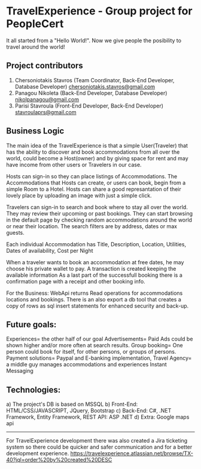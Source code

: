 # TravelExperience - Group project for PeopleCert
It all started from a "Hello World!".
Now we give people the posibility to travel around the world!

Project contributors
--------------------------------

1. Chersoniotakis Stavros (Team Coordinator, Back-End Developer, Database Developer)
    chersoniotakis.stavros@gmail.com
2. Panagou Nikoleta (Back-End Developer, Database Developer)
    nikolpanagou@gmail.com
3. Parisi Stavroula (Front-End Developer, Back-End Developer)
    stavroulaprs@gmail.com
    
Business Logic
-------------------------
The main idea of the TravelExperience is that a simple User(Traveler) that has the ability to discover and book accommodations from all over the world, could become a Host(owner) and by giving space for rent and may have income from other users or Travelers in our case.

Hosts can sign-in so they can place listings of Accommodations.
The Accommodations that Hosts can create, or users can book, begin from a simple Room to a Hotel.
Hosts can share a good represantation of their lovely place by uploading an image with just a simple click.

Travelers can sign-in to search and book where to stay all over the world.
They may review their upcoming or past bookings.
They can start browsing in the default page by checking random accommodations around the world or near their location.
The search filters are by address, dates or max guests. 

Each individual Accommodation has Title, Description, Location, Utilities, Dates of availability, Cost per Night 

When a traveler wants to book an accommodation at free dates, he may choose his private wallet to pay.
A transaction is created keeping the available information
As a last part of the successfull booking there is a confirmation page with a receipt and other booking info.

For the Business:
WebApi returns Read operations for accommodations locations and bookings.
There is an also export a db tool that creates a copy of rows as sql insert statements for enhanced security and back-up. 

Future goals: 
------------------
Experiences= the other half of our goal
Advertisements= Paid Ads could be shown higher and/or more often at search results.
Group booking= One person could book for itself, for other persons, or groups of persons.
Payment solutions= Paypal and E-banking implementation, 
Travel Agency= a middle guy manages accommodations and experiences
Instant Messaging

Technologies:
--------------------
a) The project's DB is based on MSSQL
b) Front-End: HTML/CSS/JAVASCRIPT, JQuery, Bootstrap
c) Back-End: C#, .NET Framework, Entity Framework, REST API: ASP .NET
d) Extra: Google maps api

---------------------------------
For TravelExperience development there was also created a Jira ticketing system so there could be quicker and safer communication and for a better development experience.
https://travelexperience.atlassian.net/browse/TX-40?jql=order%20by%20created%20DESC
